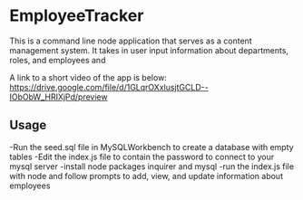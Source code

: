 # EmployeeTracker
This is a command line node application that serves as a content management system. It takes in user input information about departments, roles, and employees and 

A link to a short video of the app is below:
https://drive.google.com/file/d/1GLqrOXxlusjtGCLD--IObObW_HRIXjPd/preview

## Usage
-Run the seed.sql file in MySQLWorkbench to create a database with empty tables
-Edit the index.js file to contain the password to connect to your mysql server
-install node packages inquirer and mysql
-run the index.js file with node and follow prompts to add, view, and update information about employees